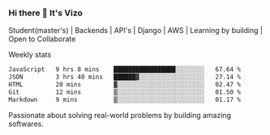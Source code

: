 ### Hi there 👋 It's Vizo

Student(master's) | Backends | API's | Django | AWS |  Learning by building | Open to Collaborate

Weekly stats
<!--START_SECTION:waka-->

```txt
JavaScript   9 hrs 8 mins    █████████████████░░░░░░░░   67.64 %
JSON         3 hrs 40 mins   ██████▓░░░░░░░░░░░░░░░░░░   27.14 %
HTML         20 mins         ▓░░░░░░░░░░░░░░░░░░░░░░░░   02.47 %
Git          12 mins         ▒░░░░░░░░░░░░░░░░░░░░░░░░   01.50 %
Markdown     9 mins          ▒░░░░░░░░░░░░░░░░░░░░░░░░   01.17 %
```

<!--END_SECTION:waka-->


Passionate about solving real-world problems by building amazing softwares.
